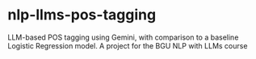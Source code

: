 # nlp-llms-pos-tagging
LLM-based POS tagging using Gemini, with comparison to a baseline Logistic Regression model. A project for the BGU NLP with LLMs course 
